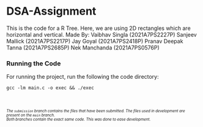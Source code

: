 # DSA-Assignment

This is the code for a R Tree. Here, we are using 2D rectangles which are horizontal and vertical.
Made By:
Vaibhav Singla (2021A7PS2227P)
Sanjeev Mallick (2021A7PS2217P)
Jay Goyal (2021A7PS2418P)
Pranav Deepak Tanna (2021A7PS2685P)
Nek Manchanda (2021A7PS0576P)

### Running the Code

For running the project, run the following the code directory:

```shell
gcc -lm main.c -o exec && ./exec
```

<br />
<br />
<sub><sup><i>The <code>submission</code> branch contains the files that have been submitted. The files used in development are present on the <code>main</code> branch.
<br/>Both branches contain the exact same code. This was done to ease development.</i></sup></sub>
